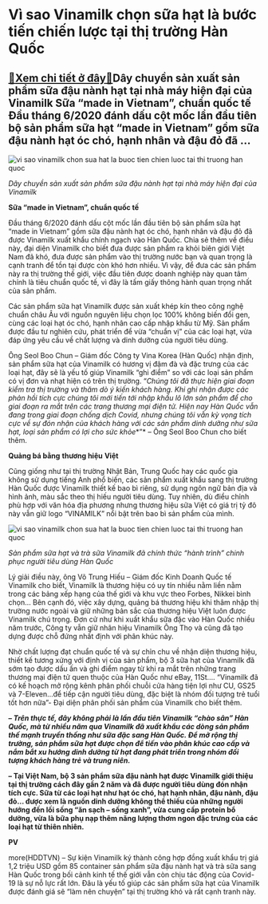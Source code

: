 Vì sao Vinamilk chọn sữa hạt là bước tiến chiến lược tại thị trường Hàn Quốc
============================================================================

[:gift:Xem chi tiết ở đây:gift:](https://hddtvn.com/vi-sao-vinamilk-chon-sua-hat-la-buoc-tien-chien-luoc-tai-thi-truong-han-quoc/)Dây chuyền sản xuất sản phẩm sữa đậu nành hạt tại nhà máy hiện đại của Vinamilk Sữa “made in Vietnam”, chuẩn quốc tế Đầu tháng 6/2020 đánh dấu cột mốc lần đầu tiên bộ sản phẩm sữa hạt “made in Vietnam” gồm sữa đậu nành hạt óc chó, hạnh nhân và đậu đỏ đã …
---------------------------------------------------------------------------------------------------------------------------------------------------------------------------------------------------------------------------------------------------------------





![vi sao vinamilk chon sua hat la buoc tien chien luoc tai thi truong han quoc](https://haiquanonline.com.vn/stores/news_dataimages/hoalt/062020/20/15/in_article/2359_Hinh_1_2.jpg?rt=20200620180817 "Vì sao Vinamilk chọn sữa hạt là bước tiến chiến lược tại thị trường Hàn Quốc")


 *Dây chuyền sản xuất sản phẩm sữa đậu nành hạt tại nhà máy hiện đại của Vinamilk*



**Sữa “made in Vietnam”, chuẩn quốc tế**


Đầu tháng 6/2020 đánh dấu cột mốc lần đầu tiên bộ sản phẩm sữa hạt “made in Vietnam” gồm sữa đậu nành hạt óc chó, hạnh nhân và đậu đỏ đã được Vinamilk xuất khẩu chính ngạch vào Hàn Quốc. Chia sẻ thêm về điều này, đại diện Vinamilk cho biết đưa được sản phẩm ra khỏi biên giới Việt Nam đã khó, đưa được sản phẩm vào thị trường nước bạn và quan trọng là cạnh tranh để tồn tại được còn khó hơn nhiều. Vì vậy, để đưa các sản phẩm này ra thị trường thế giới, việc đầu tiên được doanh nghiệp này quan tâm chính là tiêu chuẩn quốc tế, vì đây là tấm giấy thông hành quan trọng nhất của sản phẩm.


Các sản phẩm sữa hạt Vinamilk được sản xuất khép kín theo công nghệ chuẩn châu Âu với nguồn nguyên liệu chọn lọc 100% không biến đổi gen, cùng các loại hạt óc chó, hạnh nhân cao cấp nhập khẩu từ Mỹ. Sản phẩm được đầu tư nghiên cứu, phát triển để vừa “chuẩn vị” của các loại hạt, vừa đáp ứng yêu cầu về chất lượng và dinh dưỡng của người tiêu dùng.


Ông Seol Boo Chun – Giám đốc Công ty Vina Korea (Hàn Quốc) nhận định, sản phẩm sữa hạt của Vinamilk có hương vị đậm đà và đặc trưng của các loại hạt, đây sẽ là yếu tố giúp Vinamilk “ghi điểm” so với các loại sản phẩm có vị đơn và nhạt hiện có trên thị trường. “*Chúng tôi đã thực hiện giai đoạn kiểm tra thị trường và thăm dò ý kiến khách hàng. Khi ghi nhận được các phản hồi tích cực chúng tôi mới tiến tới nhập khẩu lô lớn sản phẩm để cho giai đoạn ra mắt trên các trang thương mại điện tử. Hiện nay Hàn Quốc vẫn đang trong giai đoạn chống dịch Covid, nhưng chúng tôi vẫn kỳ vọng tích cực về sự đón nhận của khách hàng với các sản phẩm dinh dưỡng như sữa hạt, loại sản phẩm có lợi cho sức khỏe**”* *–* Ông Seol Boo Chun cho biết thêm.


**Quảng bá bằng** **thương hiệu** **Việt**


Cũng giống như tại thị trường Nhật Bản, Trung Quốc hay các quốc gia không sử dụng tiếng Anh phổ biến, các sản phẩm xuất khẩu sang thị trường Hàn Quốc được Vinamilk thiết kế bao bì riêng, sử dụng ngôn ngữ bản địa và hình ảnh, màu sắc theo thị hiếu người tiêu dùng. Tuy nhiên, dù điểu chỉnh phù hợp với văn hóa địa phương nhưng thương hiệu sữa Việt có giá trị tỷ đô này vẫn giữ logo “VINAMILK” nổi bật trên bao bì sản phẩm của mình.





![vi sao vinamilk chon sua hat la buoc tien chien luoc tai thi truong han quoc](https://haiquanonline.com.vn/stores/news_dataimages/hoalt/062020/20/15/in_article/2937_Hinh_3.png?rt=20200620180817 "Vì sao Vinamilk chọn sữa hạt là bước tiến chiến lược tại thị trường Hàn Quốc")


 *Sản phẩm sữa hạt và trà sữa Vinamilk đã chính thức “hành trình” chinh phục người tiêu dùng Hàn Quốc*



Lý giải điều này, ông Võ Trung Hiếu – Giám đốc Kinh Doanh Quốc tế Vinamilk cho biết, Vinamilk là thương hiệu có uy tín nhiều nằm liền nằm trong các bảng xếp hạng của thế giới và khu vực theo Forbes, Nikkei bình chọn… Bên cạnh đó, việc xây dựng, quảng bá thương hiệu khi thâm nhập thị trường nước ngoài và giữ những bản sắc của thương hiệu Việt luôn được Vinamilk chú trọng. Đơn cử như khi xuất khẩu sữa đặc vào Hàn Quốc nhiều năm trước, Công ty vẫn giữ nhãn hiệu Vinamilk Ông Thọ và cũng đã tạo dựng được chỗ đứng nhất định với phân khúc này.


Nhờ chất lượng đạt chuẩn quốc tế và sự chỉn chu về nhận diện thương hiệu, thiết kế tương xứng với định vị của sản phẩm, bộ 3 sữa hạt của Vinamilk đã sớm tạo được dấu ấn và ghi điểm ngay từ khi ra mắt trên những trang thương mại điện tử quen thuộc của Hàn Quốc như eBay, 11St…. “Vinamilk đã có kế hoạch mở rộng kênh phân phối chuỗi cửa hàng tiện lợi như CU, GS25 và 7-Eleven…để tiếp cận người tiêu dùng, đặc biệt là nhóm đối tượng trẻ tuổi tốt hơn nữa”- Đại diện phân phối sản phẩm của Vinamilk cho biết thêm.






***– Trên thực tế, đây không phải là lần đầu tiên Vinamilk “chào sân” Hàn Quốc, mà từ nhiều năm qua Vinamilk đã xuất khẩu các dòng sản phẩm thế mạnh truyền thống như sữa đặc sang Hàn Quốc. Để mở rộng thị trường, sản phẩm sữa hạt được chọn để tiến vào phân khúc cao cấp và nắm bắt xu hướng dinh dưỡng từ hạt đang phát triển trong nhóm đối tượng khách hàng trẻ và trung niên.***


**– Tại Việt Nam, bộ 3 sản phẩm sữa đậu nành hạt được Vinamilk giới thiệu tại thị trường cách đây gần 2 năm và đã được người tiêu dùng đón nhận tích cực. Sữa từ các loại hạt như hạt óc chó, hạt hạnh nhân, đậu nành, đậu đỏ… được xem là nguồn dinh dưỡng không thể thiếu của những người hướng đến lối sống “ăn sạch – sống xanh”, vừa cung cấp protein bổ dưỡng, vừa là bữa phụ nạp thêm năng lượng thơm ngon đặc trưng của các loại hạt từ thiên nhiên.**







**PV**



more(HDDTVN) – Sự kiện Vinamilk ký thành công hợp đồng xuất khẩu trị giá 1,2 triệu USD gồm 85 container sản phẩm sữa đậu nành hạt và trà sữa sang Hàn Quốc trong bối cảnh kinh tế thế giới vẫn còn chịu tác động của Covid-19 là sự nỗ lực rất lớn. Đâu là yếu tố giúp các sản phẩm sữa hạt của Vinamilk được đánh giá sẽ “làm nên chuyện” tại thị trường khó và rất cạnh tranh này.

